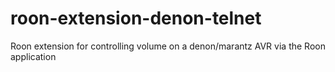 # roon-extension-denon-telnet
Roon extension for controlling volume on a denon/marantz AVR via the Roon application
